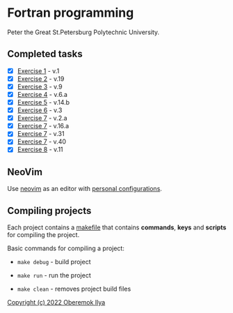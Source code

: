# Fortran programming
Peter the Great St.Petersburg Polytechnic University.

## Completed tasks
- [x] [Exercise 1](https://github.com/Namakete/university-fortran/blob/main/ex.1.1/src/main.f90) - v.1
- [x] [Exercise 2](https://github.com/Namakete/university-fortran/blob/main/ex.2.19/src/main.f90) - v.19
- [x] [Exercise 3](https://github.com/Namakete/university-fortran/blob/main/ex.3.9/src/main.f90) - v.9
- [x] [Exercise 4](https://github.com/Namakete/university-fortran/blob/main/ex.4.6/src/main.f90) - v.6.a
- [x] [Exercise 5](https://github.com/Namakete/university-fortran/blob/main/ex.5.14.b/src/main.f90) - v.14.b
- [x] [Exercise 6](https://github.com/Namakete/university-fortran/blob/main/ex.6.3/src/main.f90) - v.3
- [x] [Exercise 7](https://github.com/Namakete/university-fortran/blob/main/ex.7/ex.7.2.a/src/main.f90) - v.2.a
- [x] [Exercise 7](https://github.com/Namakete/university-fortran/blob/main/ex.7/ex.7.16.a/src/main.f90) - v.16.a
- [x] [Exercise 7](https://github.com/Namakete/university-fortran/blob/main/ex.7/ex.7.31/src/main.f90) - v.31
- [x] [Exercise 7](https://github.com/Namakete/university-fortran/blob/main/ex.7/ex.7.40/src/main.f90) - v.40
- [x] [Exercise 8](https://github.com/Namakete/university-fortran/blob/main/ex.8.11/src/main.f90) - v.11

## NeoVim
Use [neovim](https://neovim.io/) as an editor with [personal configurations](https://github.com/Namakete/personal-dotfiles/tree/main/nvim).

## Compiling projects
Each project contains a [makefile](https://github.com/Namakete/university-fortran/blob/main/ex.1.1/Makefile) that contains **commands**, **keys** and **scripts** for compiling the project.

Basic commands for compiling a project:

- ```make debug``` - build project

- ```make run``` - run the project

- ```make clean``` - removes project build files


[Copyright (c) 2022 Oberemok Ilya](https://github.com/Namakete/university-fortran/blob/main/Copyright.md)

